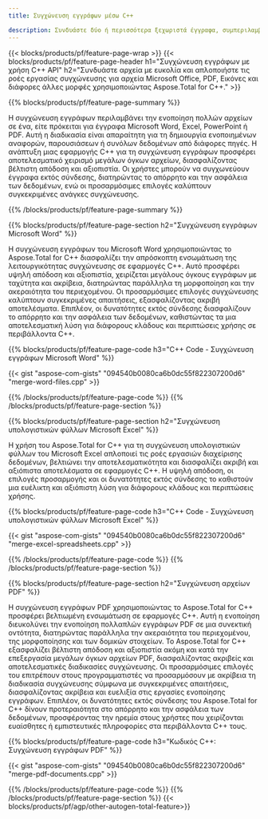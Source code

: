 ```yaml
---
title: Συγχώνευση εγγράφων μέσω C++ 

description: Συνδυάστε δύο ή περισσότερα ξεχωριστά έγγραφα, συμπεριλαμβανομένων των Microsoft Word, Excel, PowerPoint, PDF και Εικόνες μέσω της εφαρμογής σας C++. Δοκιμάστε τα αποτελέσματα συγχώνευσης online μέσω της εφαρμογής.
---
```


{{< blocks/products/pf/feature-page-wrap >}}
{{< blocks/products/pf/feature-page-header h1="Συγχώνευση εγγράφων με χρήση C++ API" h2="Συνδυάστε αρχεία με ευκολία και απλοποιήστε τις ροές εργασίας συγχώνευσης για αρχεία Microsoft Office, PDF, Εικόνες και διάφορες άλλες μορφές χρησιμοποιώντας Aspose.Total for C++." >}}

{{% blocks/products/pf/feature-page-summary %}}

Η συγχώνευση εγγράφων περιλαμβάνει την ενοποίηση πολλών αρχείων σε ένα, είτε πρόκειται για έγγραφα Microsoft Word, Excel, PowerPoint ή PDF. Αυτή η διαδικασία είναι απαραίτητη για τη δημιουργία ενοποιημένων αναφορών, παρουσιάσεων ή συνόλων δεδομένων από διάφορες πηγές. Η ανάπτυξη μιας εφαρμογής C++ για τη συγχώνευση εγγράφων προσφέρει αποτελεσματικό χειρισμό μεγάλων όγκων αρχείων, διασφαλίζοντας βέλτιστη απόδοση και αξιοπιστία. Οι χρήστες μπορούν να συγχωνεύουν έγγραφα εκτός σύνδεσης, διατηρώντας το απόρρητο και την ασφάλεια των δεδομένων, ενώ οι προσαρμόσιμες επιλογές καλύπτουν συγκεκριμένες ανάγκες συγχώνευσης. 

{{% /blocks/products/pf/feature-page-summary  %}}

{{% blocks/products/pf/feature-page-section  h2="Συγχώνευση εγγράφων Microsoft Word" %}}

Η συγχώνευση εγγράφων του Microsoft Word χρησιμοποιώντας το Aspose.Total for C++ διασφαλίζει την απρόσκοπτη ενσωμάτωση της λειτουργικότητας συγχώνευσης σε εφαρμογές C++. Αυτό προσφέρει υψηλή απόδοση και αξιοπιστία, χειρίζεται μεγάλους όγκους εγγράφων με ταχύτητα και ακρίβεια, διατηρώντας παράλληλα τη μορφοποίηση και την ακεραιότητα του περιεχομένου. Οι προσαρμόσιμες επιλογές συγχώνευσης καλύπτουν συγκεκριμένες απαιτήσεις, εξασφαλίζοντας ακριβή αποτελέσματα. Επιπλέον, οι δυνατότητες εκτός σύνδεσης διασφαλίζουν το απόρρητο και την ασφάλεια των δεδομένων, καθιστώντας τα μια αποτελεσματική λύση για διάφορους κλάδους και περιπτώσεις χρήσης σε περιβάλλοντα C++.


{{% blocks/products/pf/feature-page-code h3="C++ Code - Συγχώνευση εγγράφων Microsoft Word" %}}

{{< gist "aspose-com-gists" "094540b0080ca6b0dc55f822307200d6" "merge-word-files.cpp" >}}

{{% /blocks/products/pf/feature-page-code  %}}
{{% /blocks/products/pf/feature-page-section %}}

{{% blocks/products/pf/feature-page-section  h2="Συγχώνευση υπολογιστικών φύλλων Microsoft Excel" %}}

Η χρήση του Aspose.Total for C++ για τη συγχώνευση υπολογιστικών φύλλων του Microsoft Excel απλοποιεί τις ροές εργασιών διαχείρισης δεδομένων, βελτιώνει την αποτελεσματικότητα και διασφαλίζει ακριβή και αξιόπιστα αποτελέσματα σε εφαρμογές C++. Η υψηλή απόδοση, οι επιλογές προσαρμογής και οι δυνατότητες εκτός σύνδεσης το καθιστούν μια ευέλικτη και αξιόπιστη λύση για διάφορους κλάδους και περιπτώσεις χρήσης.


{{% blocks/products/pf/feature-page-code h3="C++ Code - Συγχώνευση υπολογιστικών φύλλων Microsoft Excel" %}}

{{< gist "aspose-com-gists" "094540b0080ca6b0dc55f822307200d6" "merge-excel-spreadsheets.cpp" >}}

{{% /blocks/products/pf/feature-page-code  %}}
{{% /blocks/products/pf/feature-page-section %}}


{{% blocks/products/pf/feature-page-section  h2="Συγχώνευση αρχείων PDF" %}}

Η συγχώνευση εγγράφων PDF χρησιμοποιώντας το Aspose.Total for C++ προσφέρει βελτιωμένη ενσωμάτωση σε εφαρμογές C++. Αυτή η ενοποίηση διευκολύνει την ενοποίηση πολλαπλών εγγράφων PDF σε μια συνεκτική οντότητα, διατηρώντας παράλληλα την ακεραιότητα του περιεχομένου, της μορφοποίησης και των δομικών στοιχείων. Το Aspose.Total for C++ εξασφαλίζει βέλτιστη απόδοση και αξιοπιστία ακόμη και κατά την επεξεργασία μεγάλων όγκων αρχείων PDF, διασφαλίζοντας ακριβείς και αποτελεσματικές διαδικασίες συγχώνευσης. Οι προσαρμόσιμες επιλογές του επιτρέπουν στους προγραμματιστές να προσαρμόσουν με ακρίβεια τη διαδικασία συγχώνευσης σύμφωνα με συγκεκριμένες απαιτήσεις, διασφαλίζοντας ακρίβεια και ευελιξία στις εργασίες ενοποίησης εγγράφων. Επιπλέον, οι δυνατότητες εκτός σύνδεσης του Aspose.Total for C++ δίνουν προτεραιότητα στο απόρρητο και την ασφάλεια των δεδομένων, προσφέροντας την ηρεμία στους χρήστες που χειρίζονται ευαίσθητες ή εμπιστευτικές πληροφορίες στα περιβάλλοντα C++ τους.

{{% blocks/products/pf/feature-page-code h3="Κωδικός C++: Συγχώνευση εγγράφων PDF" %}}

{{< gist "aspose-com-gists" "094540b0080ca6b0dc55f822307200d6" "merge-pdf-documents.cpp" >}}

{{% /blocks/products/pf/feature-page-code  %}}
{{% /blocks/products/pf/feature-page-section %}}
{{< blocks/products/pf/agp/other-autogen-total-feature>}}